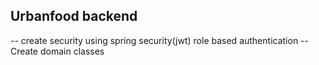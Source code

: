 ## Urbanfood backend

-- create security using spring security(jwt) role based authentication
-- Create domain classes

